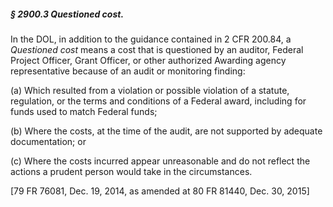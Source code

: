 ##### § 2900.3 Questioned cost. #####

In the DOL, in addition to the guidance contained in 2 CFR 200.84, a *Questioned cost* means a cost that is questioned by an auditor, Federal Project Officer, Grant Officer, or other authorized Awarding agency representative because of an audit or monitoring finding:

(a) Which resulted from a violation or possible violation of a statute, regulation, or the terms and conditions of a Federal award, including for funds used to match Federal funds;

(b) Where the costs, at the time of the audit, are not supported by adequate documentation; or

(c) Where the costs incurred appear unreasonable and do not reflect the actions a prudent person would take in the circumstances.

[79 FR 76081, Dec. 19, 2014, as amended at 80 FR 81440, Dec. 30, 2015]